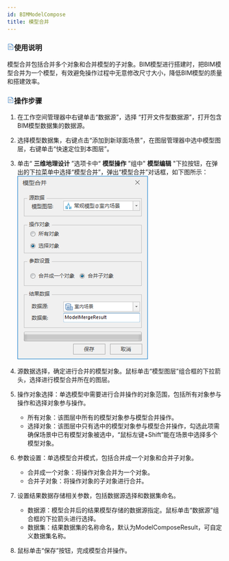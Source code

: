```yaml
---
id: BIMModelCompose
title: 模型合并  
---  
```

### ![](../../../img/read.gif)使用说明

模型合并包括合并多个对象和合并模型的子对象。BIM模型进行搭建时，把BIM模型合并为一个模型，有效避免操作过程中无意修改尺寸大小，降低BIM模型的质量和搭建效率。

### ![](../../../img/read.gif)操作步骤

  1. 在工作空间管理器中右键单击“数据源”，选择 “打开文件型数据源”，打开包含BIM模型数据集的数据源。
  2. 选择模型数据集，右键点击“添加到新球面场景”，在图层管理器中选中模型图层，右键单击“快速定位到本图层”。
  3. 单击“ **三维地理设计** ”选项卡中“ **模型操作** ”组中" **模型编辑** "下拉按钮，在弹出的下拉菜单中选择“模型合并”，弹出“模型合并”对话框，如下图所示：     
![](img/BIMModelCompose_Dialog.png)  
 
  4. 源数据选择，确定进行合并的模型对象。鼠标单击“模型图层”组合框的下拉箭头，选择进行模型合并所在的图层。
  5. 操作对象选择：单选模型中需要进行合并操作的对象范围，包括所有对象参与操作和选择对象参与操作。 
      * 所有对象：该图层中所有的模型对象参与模型合并操作。
      * 选择对象：该图层中只有选中的模型对象参与模型合并操作，勾选此项需确保场景中已有模型对象被选中，“鼠标左键+Shift”能在场景中选择多个模型对象。
6. 参数设置：单选模型合并模式，包括合并成一个对象和合并子对象。 
      * 合并成一个对象：将操作对象合并为一个对象。
      * 合并子对象：将操作对象的子对象进行合并。
7. 设置结果数据存储相关参数，包括数据源选择和数据集命名。 
      * 数据源：模型合并后的结果模型存储的数据源指定。鼠标单击“数据源”组合框的下拉箭头进行选择。
      * 数据集：结果数据集的名称命名，默认为ModelComposeResult，可自定义数据集名称。
8. 鼠标单击“保存”按钮，完成模型合并操作。





